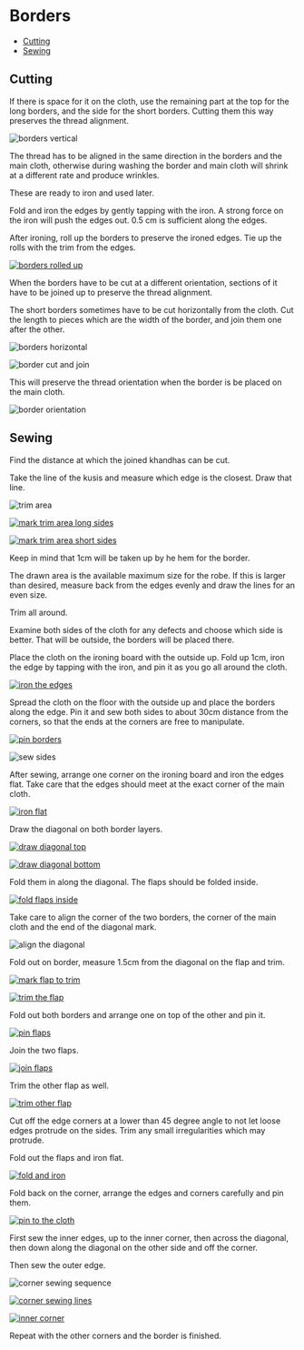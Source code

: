# Borders

- [Cutting](#cutting)
- [Sewing](#sewing)

## Cutting

If there is space for it on the cloth, use the remaining part at the top for the
long borders, and the side for the short borders. Cutting them this way
preserves the thread alignment.

![borders vertical](../../html/img/sanghati/figures/border-orientation-vertical.jpg)

The thread has to be aligned in the same direction in the borders and the main
cloth, otherwise during washing the border and main cloth will shrink at a
different rate and produce wrinkles.

These are ready to iron and used later.

Fold and iron the edges by gently tapping with the iron. A strong force on the
iron will push the edges out. 0.5 cm is sufficient along the edges.

After ironing, roll up the borders to preserve the ironed edges. Tie up the
rolls with the trim from the edges.

[![borders rolled up](../../html/img/sanghati/photos/borders-rolled-up-w500.jpg)](../../html/img/sanghati/photos/borders-rolled-up-orig.jpg)

When the borders have to be cut at a different orientation, sections of it
have to be joined up to preserve the thread alignment.

The short borders sometimes have to be cut horizontally from the cloth. Cut the
length to pieces which are the width of the border, and join them one after the
other.

![borders horizontal](../../html/img/sanghati/figures/border-orientation-horizontal.jpg)

![border cut and join](../../html/img/sanghati/figures/border-cut-and-join.jpg)

This will preserve the thread orientation when the border is be placed on the
main cloth.

![border orientation](../../html/img/sanghati/figures/border-orientation-on-cloth.jpg)


## Sewing

Find the distance at which the joined khandhas can be cut.

Take the line of the kusis and measure which edge is the closest. Draw that
line.

![trim area](../../html/img/borders/figures/trim-area.jpg)

[![mark trim area long sides](../../html/img/borders/photos/mark-trim-area-w500.jpg)](../../html/img/borders/photos/mark-trim-area-orig.jpg)

[![mark trim area short sides](../../html/img/borders/photos/mark-trim-area-side-w500.jpg)](../../html/img/borders/photos/mark-trim-area-side-orig.jpg)

Keep in mind that 1cm will be taken up by he hem for the border.

The drawn area is the available maximum size for the robe. If this is larger
than desired, measure back from the edges evenly and draw the lines for an even
size.

Trim all around.

Examine both sides of the cloth for any defects and choose which side is better.
That will be outside, the borders will be placed there.

Place the cloth on the ironing board with the outside up. Fold up 1cm, iron the
edge by tapping with the iron, and pin it as you go all around the cloth.

[![iron the edges](../../html/img/borders/photos/iron-edges-and-pin-w500.jpg)](../../html/img/borders/photos/iron-edges-and-pin-orig.jpg)

Spread the cloth on the floor with the outside up and place the borders along
the edge. Pin it and sew both sides to about 30cm distance from the corners, so
that the ends at the corners are free to manipulate.

[![pin borders](../../html/img/borders/photos/pin-borders-w500.jpg)](../../html/img/borders/photos/pin-borders-orig.jpg)

![sew sides](../../html/img/borders/figures/sew-sides.jpg)

After sewing, arrange one corner on the ironing board and iron the edges flat.
Take care that the edges should meet at the exact corner of the main cloth.

[![iron flat](../../html/img/borders/photos/corner-01-arrange-and-iron-flat-w500.jpg)](../../html/img/borders/photos/corner-01-arrange-and-iron-flat-orig.jpg)

Draw the diagonal on both border layers.

[![draw diagonal top](../../html/img/borders/photos/corner-02-mark-diagonal-top-w500.jpg)](../../html/img/borders/photos/corner-02-mark-diagonal-top-orig.jpg)

[![draw diagonal bottom](../../html/img/borders/photos/corner-03-mark-diagonal-bottom-w500.jpg)](../../html/img/borders/photos/corner-03-mark-diagonal-bottom-orig.jpg)

Fold them in along the diagonal. The flaps should be folded inside.

[![fold flaps inside](../../html/img/borders/photos/corner-04-fold-flaps-inside-w500.jpg)](../../html/img/borders/photos/corner-04-fold-flaps-inside-orig.jpg)

Take care to align the corner of the two borders, the corner of the main cloth
and the end of the diagonal mark.

![align the diagonal](../../html/img/borders/figures/align-the-diagonal.jpg)

Fold out on border, measure 1.5cm from the diagonal on the flap and trim.

[![mark flap to trim](../../html/img/borders/photos/corner-05-mark-flap-to-trim-w500.jpg)](../../html/img/borders/photos/corner-05-mark-flap-to-trim-orig.jpg)

[![trim the flap](../../html/img/borders/photos/corner-06-trim-flap-w500.jpg)](../../html/img/borders/photos/corner-06-trim-flap-orig.jpg)

Fold out both borders and arrange one on top of the other and pin it.

[![pin flaps](../../html/img/borders/photos/corner-07-pin-flaps-w500.jpg)](../../html/img/borders/photos/corner-07-pin-flaps-orig.jpg)

Join the two flaps.

[![join flaps](../../html/img/borders/photos/corner-08-joined-w500.jpg)](../../html/img/borders/photos/corner-08-joined-orig.jpg)

Trim the other flap as well.

[![trim other flap](../../html/img/borders/photos/corner-09-trim-w500.jpg)](../../html/img/borders/photos/corner-09-trim-orig.jpg)

Cut off the edge corners at a lower than 45 degree angle to not let loose edges
protrude on the sides. Trim any small irregularities which may protrude.

Fold out the flaps and iron flat.

[![fold and iron](../../html/img/borders/photos/corner-10-flatten-w500.jpg)](../../html/img/borders/photos/corner-10-flatten-orig.jpg)

Fold back on the corner, arrange the edges and corners carefully and pin them.

[![pin to the cloth](../../html/img/borders/photos/corner-11-pin-to-cloth-w500.jpg)](../../html/img/borders/photos/corner-11-pin-to-cloth-orig.jpg)

First sew the inner edges, up to the inner corner, then across the diagonal, then
down along the diagonal on the other side and off the corner.

Then sew the outer edge.

![corner sewing sequence](../../html/img/borders/figures/corner-sewing-sequence.jpg)

[![corner sewing lines](../../html/img/borders/photos/corner-12-sewing-lines-w500.jpg)](../../html/img/borders/photos/corner-12-sewing-lines-orig.jpg)

[![inner corner](../../html/img/borders/photos/corner-13-sewing-inner-corner-w500.jpg)](../../html/img/borders/photos/corner-13-sewing-inner-corner-orig.jpg)

Repeat with the other corners and the border is finished.

